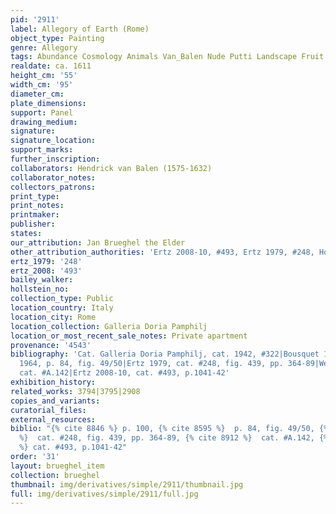 ```yaml
---
pid: '2911'
label: Allegory of Earth (Rome)
object_type: Painting
genre: Allegory
tags: Abundance Cosmology Animals Van_Balen Nude Putti Landscape Fruit
realdate: ca. 1611
height_cm: '55'
width_cm: '95'
diameter_cm: 
plate_dimensions: 
support: Panel
drawing_medium: 
signature: 
signature_location: 
support_marks: 
further_inscription: 
collaborators: Hendrick van Balen (1575-1632)
collaborator_notes: 
collectors_patrons: 
print_type: 
print_notes: 
printmaker: 
publisher: 
states: 
our_attribution: Jan Brueghel the Elder
other_attribution_authorities: 'Ertz 2008-10, #493, Ertz 1979, #248, Honig database'
ertz_1979: '248'
ertz_2008: '493'
bailey_walker: 
hollstein_no: 
collection_type: Public
location_country: Italy
location_city: Rome
location_collection: Galleria Doria Pamphilj
location_or_most_recent_sale_notes: Private apartment
provenance: '4543'
bibliography: 'Cat. Galleria Doria Pamphilj, cat. 1942, #322|Bousquet 1954, p. 100|Eemans
  1964, p. 84, fig. 49/50|Ertz 1979, cat. #248, fig. 439, pp. 364-89|Werche 2004,
  cat. #A.142|Ertz 2008-10, cat. #493, p.1041-42'
exhibition_history: 
related_works: 3794|3795|2908
copies_and_variants: 
curatorial_files: 
external_resources: 
biblio: "{% cite 8846 %} p. 100, {% cite 8595 %}  p. 84, fig. 49/50, {% cite 9004
  %}  cat. #248, fig. 439, pp. 364-89, {% cite 8912 %}  cat. #A.142, {% cite 8900
  %} cat. #493, p.1041-42"
order: '31'
layout: brueghel_item
collection: brueghel
thumbnail: img/derivatives/simple/2911/thumbnail.jpg
full: img/derivatives/simple/2911/full.jpg
---
```

